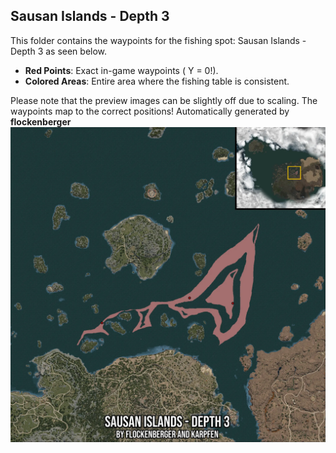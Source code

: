 ## Sausan Islands - Depth 3
This folder contains the waypoints for the fishing spot: Sausan Islands - Depth 3 as seen below.

- **Red Points**: Exact in-game waypoints ( Y = 0!).
- **Colored Areas**: Entire area where the fishing table is consistent.

Please note that the preview images can be slightly off due to scaling. The waypoints map to the correct positions!
Automatically generated by **flockenberger**
![preview_Sausan Islands - Depth 3](./Preview.webp)